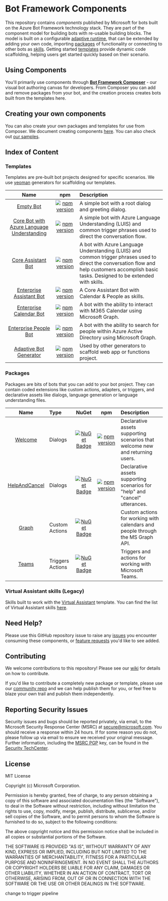# Bot Framework Components

This repository contains *components* published by Microsoft for bots built on the Azure Bot Framework technology stack. They are part of the component model for building bots with re-usable building blocks. The model is built on a configurable [adaptive runtime](#adaptive-runtime), that can be extended by adding your own code, importing [packages](#packages) of functionality or connecting to other bots as [skills](#skills). Getting started [templates](#templates) provide dynamic code scaffolding, helping users get started quickly based on their scenario.

## Using Components

You'll primarily use components through [**Bot Framework Composer**](https://github.com/microsoft/BotFramework-Composer) - our visual bot authoring canvas for developers. From Composer you can add and remove packages from your bot, and the creation process creates bots built from the templates here.

## Creating your own components

You can also create your own packages and templates for use from Composer. We document creating components [here](https://docs.microsoft.com/composer/concept-packages). You can also check out [our samples](https://github.com/microsoft/BotBuilder-Samples/tree/main/composer-samples).

## Index of Content

### Templates

Templates are pre-built bot projects designed for specific scenarios. We use [yeoman](https://yeoman.io) generators for scaffolding our templates.

| Name         | npm | Description |
|:------------:|:---:|:------------|
|[Empty Bot](/generators/generator-bot-empty) | [![npm version](https://badge.fury.io/js/%40microsoft%2Fgenerator-bot-empty.svg)](https://badge.fury.io/js/%40microsoft%2Fgenerator-bot-empty) | A simple bot with a root dialog and greeting dialog. |
|[Core Bot with Azure Language Understanding](/generators/generator-bot-core-language) | [![npm version](https://badge.fury.io/js/%40microsoft%2Fgenerator-bot-core-language.svg)](https://badge.fury.io/js/%40microsoft%2Fgenerator-bot-core-language) | A simple bot with Azure Language Understanding (LUIS) and common trigger phrases used to direct the conversation flow. |
|[Core Assistant Bot](/generators/generator-bot-core-assistant) | [![npm version](https://badge.fury.io/js/%40microsoft%2Fgenerator-bot-core-assistant.svg)](https://badge.fury.io/js/%40microsoft%2Fgenerator-bot-core-assistant) | A bot with Azure Language Understanding (LUIS) and common trigger phrases used to direct the conversation flow and help customers accomplish basic tasks. Designed to be extended with skills. |
|[Enterprise Assistant Bot](/generators/generator-bot-enterprise-assistant) | [![npm version](https://badge.fury.io/js/%40microsoft%2Fgenerator-bot-enterprise-assistant.svg)](https://badge.fury.io/js/%40microsoft%2Fgenerator-bot-enterprise-assistant) | A Core Assistant Bot with Calendar & People as skills. |
|[Enterprise Calendar Bot](/generators/generator-bot-enterprise-calendar) | [![npm version](https://badge.fury.io/js/%40microsoft%2Fgenerator-bot-enterprise-calendar.svg)](https://badge.fury.io/js/%40microsoft%2Fgenerator-bot-enterprise-calendar) | A bot with the ability to interact with M365 Calendar using Microsoft Graph. |
|[Enterprise People Bot](/generators/generator-bot-enterprise-people) | [![npm version](https://badge.fury.io/js/%40microsoft%2Fgenerator-bot-enterprise-people.svg)](https://badge.fury.io/js/%40microsoft%2Fgenerator-bot-enterprise-people) | A bot with the ability to search for people within Azure Active Directory using Microsoft Graph.|
|[Adaptive Bot Generator](/generators/generator-bot-adaptive) | [![npm version](https://badge.fury.io/js/%40microsoft%2Fgenerator-bot-adaptive.svg)](https://badge.fury.io/js/%40microsoft%2Fgenerator-bot-adaptive) | Used by other generators to scaffold web app or functions project. |

### Packages

Packages are bits of bots that you can add to your bot project. They can contain coded extensions like custom actions, adapters, or triggers, and declarative assets like dialogs, language generation or language understanding files.

| Name         |Type   | NuGet | npm |Description |
|:------------:|:------|:-----:|:---:|:-----------|
|[Welcome](/packages/Welcome) | Dialogs | [![NuGet Badge](https://buildstats.info/nuget/Microsoft.Bot.Components.Welcome?includePreReleases=true)](https://www.nuget.org/packages/Microsoft.Bot.Components.Welcome/)| [![npm version](https://badge.fury.io/js/%40microsoft%2Fbot-components-welcome.svg)](https://badge.fury.io/js/%40microsoft%2Fbot-components-welcome) | Declarative assets supporting scenarios that welcome new and returning users. |
|[HelpAndCancel](/packages/HelpAndCancel) | Dialogs | [![NuGet Badge](https://buildstats.info/nuget/Microsoft.Bot.Components.HelpAndCancel?includePreReleases=true)](https://www.nuget.org/packages/Microsoft.Bot.Components.HelpAndCancel/) | [![npm version](https://badge.fury.io/js/%40microsoft%2Fbot-components-helpandcancel.svg)](https://badge.fury.io/js/%40microsoft%2Fbot-components-helpandcancel) | Declarative assets supporting scenarios for "help" and "cancel" utterances. |
|[Graph](/packages/Graph) | Custom Actions | [![NuGet Badge](https://buildstats.info/nuget/Microsoft.Bot.Components.Graph?includePreReleases=true)](https://www.nuget.org/packages/Microsoft.Bot.Components.Graph/) | | Custom actions for working with calendars and people through the MS Graph API.|
|[Teams](/packages/Teams) | Triggers Actions | [![NuGet Badge](https://buildstats.info/nuget/Microsoft.Bot.Components.Teams?includePreReleases=true)](https://www.nuget.org/packages/Microsoft.Bot.Components.Teams/) | | Triggers and actions for working with Microsoft Teams.|

### Virtual Assistant skills (Legacy)

Skills built to work with the [Virtual Assistant](https://docs.microsoft.com/azure/bot-service/bot-builder-virtual-assistant-introduction) template. You can find the list of Virtual Assistant skills [here](/skills/csharp/readme.md).

## Need Help?

Please use this GitHub repository issue to raise any [issues](https://github.com/Microsoft/botframework-components/issues/new?assignees=&labels=Type%3A+Bug&template=bug_report.md&title=) you encounter consuming these components, or [feature requests](https://github.com/Microsoft/botframework-components/issues/new?assignees=&labels=Type%3A+Feature&template=feature_request.md&title=) you'd like to see added.

## Contributing

We welcome contributions to this repository! Please see our [wiki](https://github.com/microsoft/botframework-components/wiki) for details on how to contribute.

If you'd like to contribute a completely new package or template, please use our [community repo](https://github.com/BotBuilderCommunity/) and we can help publish them for you, or feel free to blaze your own trail and publish them independently.

## Reporting Security Issues

Security issues and bugs should be reported privately, via email, to the Microsoft Security Response Center (MSRC) at [secure@microsoft.com](mailto:secure@microsoft.com). You should receive a response within 24 hours. If for some reason you do not, please follow up via email to ensure we received your original message. Further information, including the [MSRC PGP](https://technet.microsoft.com/security/dn606155) key, can be found in the [Security TechCenter](https://technet.microsoft.com/security/default).

## License

MIT License

Copyright (c) Microsoft Corporation.

Permission is hereby granted, free of charge, to any person obtaining a copy
of this software and associated documentation files (the "Software"), to deal
in the Software without restriction, including without limitation the rights
to use, copy, modify, merge, publish, distribute, sublicense, and/or sell
copies of the Software, and to permit persons to whom the Software is
furnished to do so, subject to the following conditions:

The above copyright notice and this permission notice shall be included in all
copies or substantial portions of the Software.

THE SOFTWARE IS PROVIDED "AS IS", WITHOUT WARRANTY OF ANY KIND, EXPRESS OR
IMPLIED, INCLUDING BUT NOT LIMITED TO THE WARRANTIES OF MERCHANTABILITY,
FITNESS FOR A PARTICULAR PURPOSE AND NONINFRINGEMENT. IN NO EVENT SHALL THE
AUTHORS OR COPYRIGHT HOLDERS BE LIABLE FOR ANY CLAIM, DAMAGES OR OTHER
LIABILITY, WHETHER IN AN ACTION OF CONTRACT, TORT OR OTHERWISE, ARISING FROM,
OUT OF OR IN CONNECTION WITH THE SOFTWARE OR THE USE OR OTHER DEALINGS IN THE
SOFTWARE.

change to trigger pipeline
